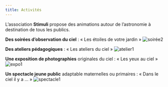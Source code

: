 ```yaml
---
title: Activités
---
```

L’association **Stimuli** propose des animations autour de l’astronomie à destination de tous les publics.


**Des soirées d’observation du ciel** : « Les étoiles de votre jardin »
![soirée2](http://stimuliastro.org/wp-content/uploads/2020/12/soiree1-768x576.jpg)



**Des ateliers pédagogiques** : « Les ateliers du ciel »
![atelier1](http://stimuliastro.org/wp-content/uploads/2020/12/MG_0330-768x512.jpg)



**Une exposition de photographies** originales du ciel : « Les yeux au ciel »
![expo1](http://stimuliastro.org/wp-content/uploads/2020/12/m45_rogne-768x576.jpg)



**Un spectacle jeune public** adaptable maternelles ou primaires : « Dans le ciel il y a … »
![spectacle1](http://stimuliastro.org/wp-content/uploads/2020/12/planche8-768x543.jpg)